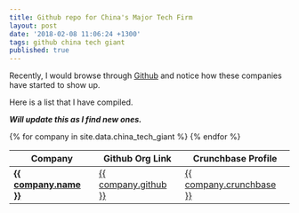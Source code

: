 ```yaml
---
title: Github repo for China's Major Tech Firm
layout: post
date: '2018-02-08 11:06:24 +1300'
tags: github china tech giant
published: true
---
```


Recently, I would browse through [Github](https://github.com) and notice how these companies have started to show up.

Here is a list that I have compiled.


**_Will update this as I find new ones._**

<table>
  <thead>
    <tr>
      <th>Company</th>
      <th>Github Org Link</th>
      <th>Crunchbase Profile</th>
    </tr>
  </thead>
  <tbody>
    {% for company in site.data.china_tech_giant %}
      <tr>
        <td>
          <div>
            <a href="{{ company.name_link }}"><b>{{ company.name }}</b></a>
          </div>
        </td>
        <td>
          <div>
            <a href="{{ company.github }}">{{ company.github }}</a>
          </div>
        </td>
        <td>
          <div>
            <a href="{{ company.crunchbase }}">{{ company.crunchbase }}</a>
          </div>
        </td>
      </tr>
    {% endfor %}
  </tbody>
</table>
